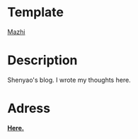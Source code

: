 # Template

[Mazhi](https://mazhuang.org)

# Description

Shenyao's blog. I wrote my thoughts here.

# Adress

[**Here.**](https://shenyaojin.github.io)
